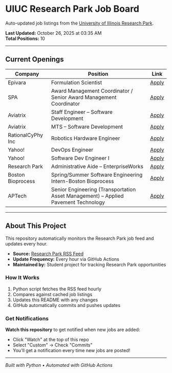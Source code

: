 # UIUC Research Park Job Board

Auto-updated job listings from the [University of Illinois Research Park](https://researchpark.illinois.edu).

**Last Updated:** October 26, 2025 at 03:35 AM  
**Total Positions:** 10

---

## Current Openings

| Company | Position | Link |
| ------- | -------- | ---- |
| Epivara | Formulation Scientist | [Apply](https://researchpark.illinois.edu/job/formulation-scientist/) |
| SPA | Award Management Coordinator / Senior Award Management Coordinator | [Apply](https://researchpark.illinois.edu/job/award-management-coordinator-senior-award-management-coordinator/) |
| Aviatrix | Staff Engineer – Software Development | [Apply](https://researchpark.illinois.edu/job/staff-engineer-software-development/) |
| Aviatrix | MTS – Software Development | [Apply](https://researchpark.illinois.edu/job/mts-software-development/) |
| RationalCyPhy Inc | Robotics Hardware Engineer | [Apply](https://researchpark.illinois.edu/job/robotics-hardware-engineer/) |
| Yahoo! | DevOps Engineer | [Apply](https://researchpark.illinois.edu/job/devops-engineer/) |
| Yahoo! | Software Dev Engineer I | [Apply](https://researchpark.illinois.edu/job/software-dev-engineer-i/) |
| Research Park | Administrative Aide – EnterpriseWorks | [Apply](https://researchpark.illinois.edu/job/administrative-aide-enterpriseworks/) |
| Boston Bioprocess | Spring/Summer Software Engineering Intern-Boston Bioprocess | [Apply](https://researchpark.illinois.edu/job/spring-summer-software-engineering-intern-boston-bioprocess/) |
| APTech | Senior Engineering (Transportation Asset Management) – Applied Pavement Technology | [Apply](https://researchpark.illinois.edu/job/senior-engineering-transportation-asset-management-applied-pavement-technology/) |

---

## About This Project

This repository automatically monitors the Research Park job feed and updates every hour.

- **Source:** [Research Park RSS Feed](https://researchpark.illinois.edu/?feed=job_feed)
- **Update Frequency:** Every hour via GitHub Actions
- **Maintained by:** Student project for tracking Research Park opportunities

### How It Works

1. Python script fetches the RSS feed hourly
2. Compares against cached job listings
3. Updates this README with any changes
4. GitHub automatically commits and pushes updates

### Get Notifications

**Watch this repository** to get notified when new jobs are added:

- Click "Watch" at the top of this repo
- Select "Custom" → Check "Commits"
- You'll get a notification every time new jobs are posted!

---

_Built with Python • Automated with GitHub Actions_
